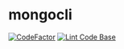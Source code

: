 # mongocli
[![CodeFactor](https://www.codefactor.io/repository/github/navneetlal/mongocli/badge/main)](https://www.codefactor.io/repository/github/navneetlal/mongocli/overview/main)
[![Lint Code Base](https://github.com/navneetlal/mongocli/actions/workflows/super-linter.yml/badge.svg)](https://github.com/navneetlal/mongocli/actions/workflows/super-linter.yml)
